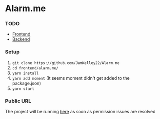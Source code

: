 # Alarm.me

### TODO
- [Frontend](frontend/alarm.me/README.md)
- [Backend](backend/README.md)

### Setup 
1. `git clone https://github.com/JamKelley22/Alarm.me`
2. `cd frontend/alarm.me/`
3. `yarn install`
4. `yarn add moment` (It seems moment didn't get added to the package.json)
4. `yarn start`

### Public URL
The project will be running [here](https://s3.amazonaws.com/alarm-me/index.html) as soon as permission issues are resolved
